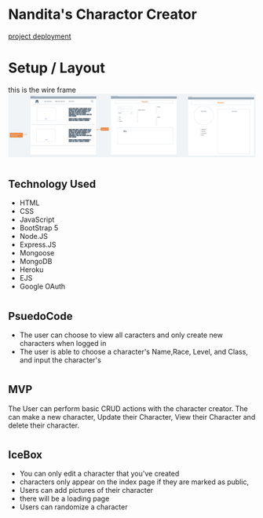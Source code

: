 # Nandita's Charactor Creator
[project deployment](https://radiant-tor-36894.herokuapp.com/)

#
# Setup / Layout
this is the wire frame 
![wireframe](/public/images/characterCreator.png)

#
## Technology Used

* HTML
* CSS
* JavaScript
* BootStrap 5
* Node.JS
* Express.JS
* Mongoose
* MongoDB
* Heroku
* EJS
* Google OAuth

#
## PsuedoCode
* The user can choose to view all caracters and only create new characters when logged in
* The user is able to choose a character's Name,Race, Level, and Class, and input the character's 

#
## MVP
The User can perform basic CRUD actions with the character creator. The can make a new character, Update their Character, View their Character and delete their character.

#
## IceBox
* You can only edit a character that you've created
* characters only appear on the index page if they are marked as public,
* Users can add pictures of their character
* there will be a loading page
* Users can randomize a character



